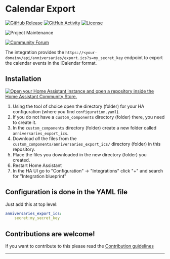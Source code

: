 # Calendar Export

[![GitHub Release][releases-shield]][releases]
[![GitHub Activity][commits-shield]][commits]
[![License][license-shield]](LICENSE)

![Project Maintenance][maintenance-shield]

[![Community Forum][forum-shield]][forum]

The integration provides the `https://<your-domain>/api/anniversaries/export.ics?s=my_secret_key` endpoint to export the calendar events in the iCalendar format.

## Installation

[![Open your Home Assistant instance and open a repository inside the Home Assistant Community Store.](https://my.home-assistant.io/badges/hacs_repository.svg)](https://my.home-assistant.io/redirect/hacs_repository/?owner=JosephAbbey&repository=ha_calendar_export&category=Integration)

1. Using the tool of choice open the directory (folder) for your HA configuration (where you find `configuration.yaml`).
1. If you do not have a `custom_components` directory (folder) there, you need to create it.
1. In the `custom_components` directory (folder) create a new folder called `anniversaries_export_ics`.
1. Download _all_ the files from the `custom_components/anniversaries_export_ics/` directory (folder) in this repository.
1. Place the files you downloaded in the new directory (folder) you created.
1. Restart Home Assistant
1. In the HA UI go to "Configuration" -> "Integrations" click "+" and search for "Integration blueprint"

## Configuration is done in the YAML file

Just add this at top level:

```yaml
anniversaries_export_ics:
    secret:my_secret_key
```

<!---->

## Contributions are welcome!

If you want to contribute to this please read the [Contribution guidelines](CONTRIBUTING.md)

***

[ha_calendar_export]: https://github.com/josephabbey/ha_calendar_export
[commits-shield]: https://img.shields.io/github/commit-activity/y/josephabbey/ha_calendar_export.svg?style=for-the-badge
[commits]: https://github.com/josephabbey/ha_calendar_export/commits/main
[forum-shield]: https://img.shields.io/badge/community-forum-brightgreen.svg?style=for-the-badge
[forum]: https://community.home-assistant.io/
[license-shield]: https://img.shields.io/github/license/josephabbey/ha_calendar_export.svg?style=for-the-badge
[maintenance-shield]: https://img.shields.io/badge/maintainer-Joakim%20Sørensen%20%40ludeeus-blue.svg?style=for-the-badge
[releases-shield]: https://img.shields.io/github/release/josephabbey/ha_calendar_export.svg?style=for-the-badge
[releases]: https://github.com/josephabbey/ha_calendar_export/releases
